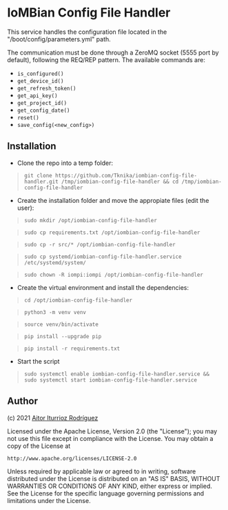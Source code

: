 # IoMBian Config File Handler

This service handles the configuration file located in the "/boot/config/parameters.yml" path.

The communication must be done through a ZeroMQ socket (5555 port by default), following the REQ/REP pattern. The available commands are:

- ```is_configured()```
- ```get_device_id()```
- ```get_refresh_token()```
- ```get_api_key()```
- ```get_project_id()```
- ```get_config_date()```
- ```reset()```
- ```save_config(<new_config>)```

## Installation

- Clone the repo into a temp folder:

> ```git clone https://github.com/Tknika/iombian-config-file-handler.git /tmp/iombian-config-file-handler && cd /tmp/iombian-config-file-handler```

- Create the installation folder and move the appropiate files (edit the user):

> ```sudo mkdir /opt/iombian-config-file-handler```

> ```sudo cp requirements.txt /opt/iombian-config-file-handler```

> ```sudo cp -r src/* /opt/iombian-config-file-handler```

> ```sudo cp systemd/iombian-config-file-handler.service /etc/systemd/system/```

> ```sudo chown -R iompi:iompi /opt/iombian-config-file-handler```

- Create the virtual environment and install the dependencies:

> ```cd /opt/iombian-config-file-handler```

> ```python3 -m venv venv```

> ```source venv/bin/activate```

> ```pip install --upgrade pip```

> ```pip install -r requirements.txt```

- Start the script

> ```sudo systemctl enable iombian-config-file-handler.service && sudo systemctl start iombian-config-file-handler.service```

## Author

(c) 2021 [Aitor Iturrioz Rodríguez](https://github.com/bodiroga)

Licensed under the Apache License, Version 2.0 (the "License");
you may not use this file except in compliance with the License.
You may obtain a copy of the License at

    http://www.apache.org/licenses/LICENSE-2.0

Unless required by applicable law or agreed to in writing, software
distributed under the License is distributed on an "AS IS" BASIS,
WITHOUT WARRANTIES OR CONDITIONS OF ANY KIND, either express or implied.
See the License for the specific language governing permissions and
limitations under the License.